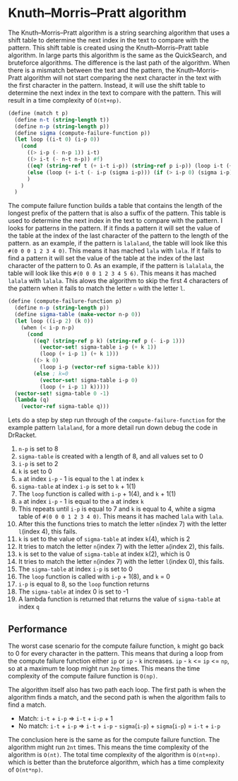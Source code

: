 # Knuth–Morris–Pratt algorithm

The Knuth–Morris–Pratt algorithm is a string searching algorithm that uses a shift table to determine the next index in the text to compare with the pattern. This shift table is created using the Knuth–Morris–Pratt table algorithm. In large parts this algorithm is the same as the QuickSearch, and bruteforce algorithms. The difference is the last path of the algorithm. When there is a mismatch between the text and the pattern, the Knuth–Morris–Pratt algorithm will not start comparing the next character in the text with the first character in the pattern. Instead, it will use the shift table to determine the next index in the text to compare with the pattern. This will result in a time complexity of `O(nt+np)`.

```scheme
(define (match t p)
  (define n-t (string-length t))
  (define n-p (string-length p))
  (define sigma (compute-failure-function p))
  (let loop ((i-t 0) (i-p 0))
    (cond
      ((> i-p (- n-p 1)) i-t)
      ((> i-t (- n-t n-p)) #f)
      ((eq? (string-ref t (+ i-t i-p)) (string-ref p i-p)) (loop i-t (+ i-p 1)))
      (else (loop (+ i-t (- i-p (sigma i-p))) (if (> i-p 0) (sigma i-p) 0)))
      )
    )
  )
```

The compute failure function builds a table that contains the length of the longest prefix of the pattern that is also a suffix of the pattern. This table is used to determine the next index in the text to compare with the pattern. I looks for patterns in the pattern. If it finds a pattern it will set the value of the table at the index of the last character of the pattern to the length of the pattern. as an example, if the pattern is `lalaland`, the table will look like this `#(0 0 0 1 2 3 4 0)`. This means it has mached `lala` with `lala`. If it fails to find a pattern it will set the value of the table at the index of the last character of the pattern to 0. As an example, if the pattern is `lalalala`, the table will look like this `#(0 0 0 1 2 3 4 5 6)`. This means it has mached `lalala` with `lalala`. This alows the algorithm to skip the first 4 characters of the pattern when it fails to match the letter `n` with the letter `l`.

```scheme
(define (compute-failure-function p)
  (define n-p (string-length p))
  (define sigma-table (make-vector n-p 0))
  (let loop ((i-p 2) (k 0))
    (when (< i-p n-p)
      (cond
        ((eq? (string-ref p k) (string-ref p (- i-p 1)))
          (vector-set! sigma-table i-p (+ k 1)) 
          (loop (+ i-p 1) (+ k 1)))
        ((> k 0) 
          (loop i-p (vector-ref sigma-table k)))
        (else ; k=0
          (vector-set! sigma-table i-p 0) 
          (loop (+ i-p 1) k)))))
  (vector-set! sigma-table 0 -1)
  (lambda (q)
    (vector-ref sigma-table q)))
```

Lets do a step by step run through of the `compute-failure-function` for the example pattern `lalaland`, for a more detail run down debug the code in DrRacket.

1. `n-p` is set to 8
2. `sigma-table` is created with a length of 8, and all values set to 0
3. `i-p` is set to 2
4. `k` is set to 0
5. `a` at index `i-p` - 1 is equal to the `l` at index `k`
6. `sigma-table` at index `i-p` is set to `k` + 1(1)
7. The `loop` function is called with `i-p` + 1(4), and `k` + 1(1)
8. `a` at index `i-p` - 1 is equal to the `a` at index `k`
9. This repeats until `i-p` is equal to 7 and `k` is equal to 4, white a sigma table of `#(0 0 0 1 2 3 4 0)`. This means it has mached `lala` with `lala`.
10. After this the functions tries to match the letter `n`(index 7) with the letter `l`(index 4), this fails.
11. `k` is set to the value of `sigma-table` at index `k`(4), which is 2
12. It tries to match the letter `n`(index 7) with the letter `a`(index 2), this fails.
13. `k` is set to the value of `sigma-table` at index `k`(2), which is 0
14. It tries to match the letter `n`(index 7) with the letter `l`(index 0), this fails.
15. The `sigma-table` at index `i-p` is set to 0
16. The `loop` function is called with `i-p` + 1(8), and `k` = 0
17. `i-p` is equal to 8, so the `loop` function returns
18. The `sigma-table` at index 0 is set to -1
19. A lambda function is returned that returns the value of `sigma-table` at index `q`

## Performance

The worst case scenario for the compute failure function, `k` might go back to 0 for every character in the pattern. This means that during a loop from the compute failure function either `ip` or `ip` - `k` increases. `ip` - `k` <= `ip` <= `np`, so at a maximum te loop might run `2np` times. This means the time complexity of the compute failure function is `O(np)`.

The algorithm itself also has two path each loop. The first path is when the algorithm finds a match, and the second path is when the algorithm fails to find a match.

* Match: `i-t` + `i-p` => `i-t` + `i-p` + 1
* No match: `i-t` + `i-p` => `i-t` + `i-p` - `sigma`(`i-p`) + `sigma`(`i-p`) = `i-t` +  `i-p`

The conclusion here is the same as for the compute failure function. The algorithm might run `2nt` times. This means the time complexity of the algorithm is `O(nt)`. The total time complexity of the algorithm is `O(nt+np)`. which is better than the bruteforce algorithm, which has a time complexity of `O(nt*np)`.